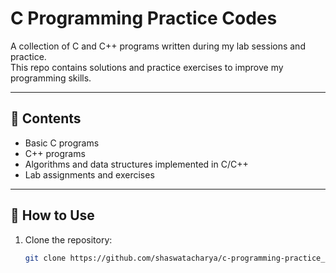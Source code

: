 # C Programming Practice Codes

A collection of C and C++ programs written during my lab sessions and practice.  
This repo contains solutions and practice exercises to improve my programming skills.

---

## 📂 Contents

- Basic C programs  
- C++ programs  
- Algorithms and data structures implemented in C/C++  
- Lab assignments and exercises

---

## 🚀 How to Use

1. Clone the repository:  
   ```bash
   git clone https://github.com/shaswatacharya/c-programming-practice_Codes.git
